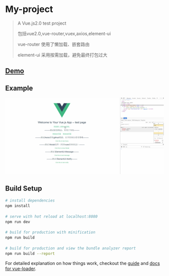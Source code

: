 # My-project

> A Vue.js2.0 test project
>
> 包括vue2.0,vue-router,vuex,axios,element-ui
>
> vue-router 使用了懒加载、嵌套路由
>
> element-ui 采用按需加载，避免最终打包过大

## [Demo](http://sirm2z.github.io/vue2.0test/index.html)

## Example

![example](https://raw.githubusercontent.com/SirM2z/assets/master/image/Introduction.gif)

##

## Build Setup

``` bash
# install dependencies
npm install

# serve with hot reload at localhost:8080
npm run dev

# build for production with minification
npm run build

# build for production and view the bundle analyzer report
npm run build --report
```

For detailed explanation on how things work, checkout the [guide](http://vuejs-templates.github.io/webpack/) and [docs for vue-loader](http://vuejs.github.io/vue-loader).
